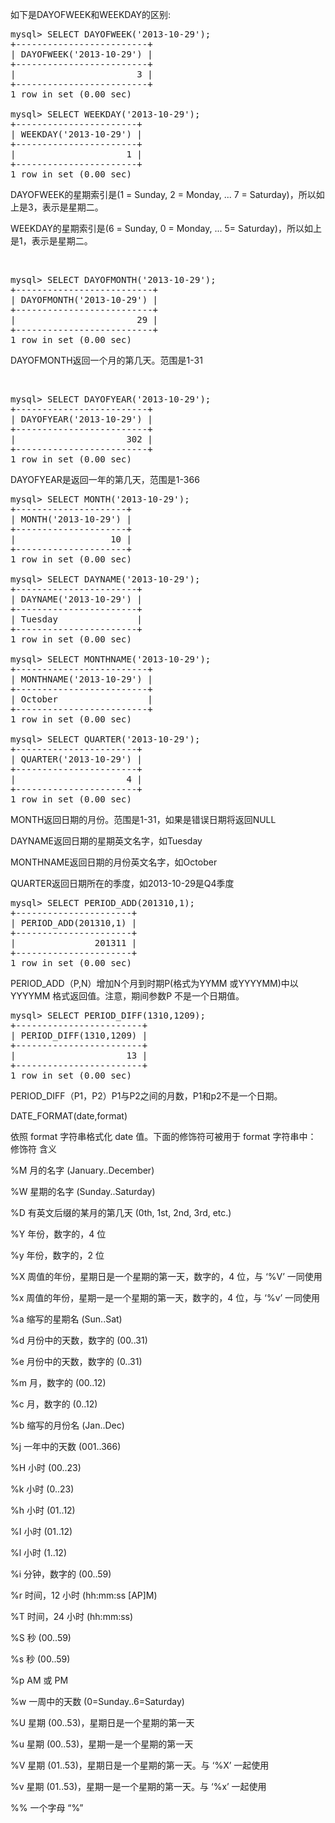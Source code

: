 <!--
author: beebol
date: 2013-10-29 21:44:22
title: mysql日期函数的使用
tags: 
category: Mysql
status: publish
summary: 如下是DAYOFWEEK和WEEKDAY的区别:mysql&gt; SELECT DAYOFWEEK('2013-10-29');+-------------------------+| DAYOFWEEK('2013-10-29') |+--------------------
-->

如下是DAYOFWEEK和WEEKDAY的区别:
<pre class="lang:default decode:true">mysql&gt; SELECT DAYOFWEEK('2013-10-29');
+-------------------------+
| DAYOFWEEK('2013-10-29') |
+-------------------------+
|                       3 |
+-------------------------+
1 row in set (0.00 sec)

mysql&gt; SELECT WEEKDAY('2013-10-29');  
+-----------------------+
| WEEKDAY('2013-10-29') |
+-----------------------+
|                     1 |
+-----------------------+
1 row in set (0.00 sec)</pre>
DAYOFWEEK的星期索引是(1 = Sunday, 2 = Monday, ... 7 = Saturday)，所以如上是3，表示是星期二。

WEEKDAY的星期索引是(6 = Sunday, 0 = Monday, ... 5= Saturday)，所以如上是1，表示是星期二。

&nbsp;
<pre class="lang:default decode:true">mysql&gt; SELECT DAYOFMONTH('2013-10-29');
+--------------------------+
| DAYOFMONTH('2013-10-29') |
+--------------------------+
|                       29 |
+--------------------------+
1 row in set (0.00 sec)</pre>
DAYOFMONTH返回一个月的第几天。范围是1-31

&nbsp;
<pre class="lang:mysql decode:true">mysql&gt; SELECT DAYOFYEAR('2013-10-29'); 
+-------------------------+
| DAYOFYEAR('2013-10-29') |
+-------------------------+
|                     302 |
+-------------------------+
1 row in set (0.00 sec)</pre>
DAYOFYEAR是返回一年的第几天，范围是1-366
<pre class="lang:mysql decode:true">mysql&gt; SELECT MONTH('2013-10-29');    
+---------------------+
| MONTH('2013-10-29') |
+---------------------+
|                  10 |
+---------------------+
1 row in set (0.00 sec)

mysql&gt; SELECT DAYNAME('2013-10-29');
+-----------------------+
| DAYNAME('2013-10-29') |
+-----------------------+
| Tuesday               |
+-----------------------+
1 row in set (0.00 sec)

mysql&gt; SELECT MONTHNAME('2013-10-29');
+-------------------------+
| MONTHNAME('2013-10-29') |
+-------------------------+
| October                 |
+-------------------------+
1 row in set (0.00 sec)

mysql&gt; SELECT QUARTER('2013-10-29');  
+-----------------------+
| QUARTER('2013-10-29') |
+-----------------------+
|                     4 |
+-----------------------+
1 row in set (0.00 sec)</pre>
MONTH返回日期的月份。范围是1-31，如果是错误日期将返回NULL

DAYNAME返回日期的星期英文名字，如Tuesday

MONTHNAME返回日期的月份英文名字，如October

QUARTER返回日期所在的季度，如2013-10-29是Q4季度
<pre class="lang:mysql decode:true">mysql&gt; SELECT PERIOD_ADD(201310,1);
+----------------------+
| PERIOD_ADD(201310,1) |
+----------------------+
|               201311 |
+----------------------+
1 row in set (0.00 sec)</pre>
PERIOD_ADD（P,N）增加N个月到时期P(格式为YYMM 或YYYYMM)中以YYYYMM 格式返回值。注意，期间参数P 不是一个日期值。
<pre class="lang:mysql decode:true">mysql&gt; SELECT PERIOD_DIFF(1310,1209);
+------------------------+
| PERIOD_DIFF(1310,1209) |
+------------------------+
|                     13 |
+------------------------+
1 row in set (0.00 sec)</pre>
PERIOD_DIFF（P1，P2）P1与P2之间的月数，P1和p2不是一个日期。

DATE_FORMAT(date,format)

依照 format 字符串格式化 date 值。下面的修饰符可被用于 format 字符串中： 修饰符 含义

%M 月的名字 (January..December)

%W 星期的名字 (Sunday..Saturday)

%D 有英文后缀的某月的第几天 (0th, 1st, 2nd, 3rd, etc.)

%Y 年份，数字的，4 位

%y 年份，数字的，2 位

%X 周值的年份，星期日是一个星期的第一天，数字的，4 位，与 ‘%V’ 一同使用

%x 周值的年份，星期一是一个星期的第一天，数字的，4 位，与 ‘%v’ 一同使用

%a 缩写的星期名 (Sun..Sat)

%d 月份中的天数，数字的 (00..31)

%e 月份中的天数，数字的 (0..31)

%m 月，数字的 (00..12)

%c 月，数字的 (0..12)

%b 缩写的月份名 (Jan..Dec)

%j 一年中的天数 (001..366)

%H 小时 (00..23)

%k 小时 (0..23)

%h 小时 (01..12)

%I 小时 (01..12)

%l 小时 (1..12)

%i 分钟，数字的 (00..59)

%r 时间，12 小时 (hh:mm:ss [AP]M)

%T 时间，24 小时 (hh:mm:ss)

%S 秒 (00..59)

%s 秒 (00..59)

%p AM 或 PM

%w 一周中的天数 (0=Sunday..6=Saturday)

%U 星期 (00..53)，星期日是一个星期的第一天

%u 星期 (00..53)，星期一是一个星期的第一天

%V 星期 (01..53)，星期日是一个星期的第一天。与 ‘%X’ 一起使用

%v 星期 (01..53)，星期一是一个星期的第一天。与 ‘%x’ 一起使用

%% 一个字母 “%”